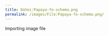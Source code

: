 ```yaml
---
title: Datei:Papaya-fo-schema.png
permalink: /images/File:Papaya-fo-schema.png/
---
```


Importing image file